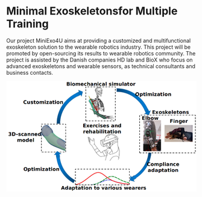 # Minimal Exoskeletonsfor Multiple Training

Our project MiniExo4U aims at providing a customized and multifunctional exoskeleton solution to the wearable robotics industry.
This project will be promoted by open-sourcing its results to wearable robotics community. 
The project is assisted by the Danish companies HD lab and BioX who focus on advanced exoskeletons and wearable
sensors, as technical consultants and business contacts.

![alt text](https://github.com/lenonrobot/Minimal-Exoskeletons-for-Multiple-Training/blob/main/overview.png)



